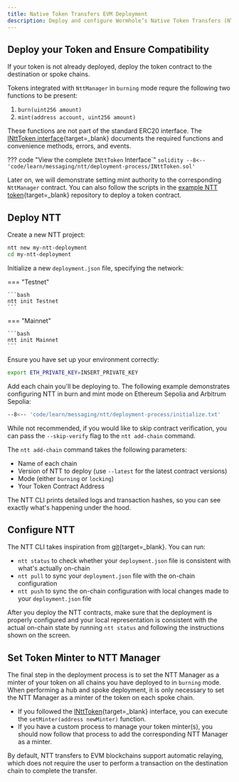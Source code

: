 ```yaml
---
title: Native Token Transfers EVM Deployment
description: Deploy and configure Wormhole’s Native Token Transfers (NTT) for EVM chains, including setup, token compatibility, mint/burn modes, and CLI usage.
---
```


## Deploy your Token and Ensure Compatibility

If your token is not already deployed, deploy the token contract to the destination or spoke chains.

Tokens integrated with `NttManager` in `burning` mode requre the following two functions to be present:

1. `burn(uint256 amount)`
2. `mint(address account, uint256 amount)`

These functions are not part of the standard ERC20 interface. The [INttToken interface](https://github.com/wormhole-foundation/example-native-token-transfers/blob/main/evm/src/interfaces/INttToken.sol){target=\_blank} documents the required functions and convenience methods, errors, and events.

??? code "View the complete `INttToken` Interface`"
    ```solidity
    --8<-- 'code/learn/messaging/ntt/deployment-process/INttToken.sol'
    ```

Later on, we will demonstrate setting mint authority to the corresponding `NttManager` contract. You can also follow the scripts in the [example NTT token](https://github.com/wormhole-foundation/example-ntt-token){target=\_blank} repository to deploy a token contract.

## Deploy NTT

Create a new NTT project:

```bash
ntt new my-ntt-deployment
cd my-ntt-deployment
```

Initialize a new `deployment.json` file, specifying the network:

=== "Testnet"

    ```bash
	ntt init Testnet
    ```

=== "Mainnet"

    ```bash
	ntt init Mainnet
    ```

Ensure you have set up your environment correctly: 

```bash
export ETH_PRIVATE_KEY=INSERT_PRIVATE_KEY
```

Add each chain you'll be deploying to. The following example demonstrates configuring NTT in burn and mint mode on Ethereum Sepolia and Arbitrum Sepolia:

```bash
--8<-- 'code/learn/messaging/ntt/deployment-process/initialize.txt'
```

While not recommended, if you would like to skip contract verification, you can pass the `--skip-verify` flag to the `ntt add-chain` command.

The `ntt add-chain` command takes the following parameters:

- Name of each chain
- Version of NTT to deploy (use `--latest` for the latest contract versions)
- Mode (either `burning` or `locking`)
- Your Token Contract Address

The NTT CLI prints detailed logs and transaction hashes, so you can see exactly what's happening under the hood.

## Configure NTT

The NTT CLI takes inspiration from [git](https://git-scm.com/){target=\_blank}. You can run:

- `ntt status` to check whether your `deployment.json` file is consistent with what's actually on-chain
- `ntt pull` to sync your `deployment.json` file with the on-chain configuration
- `ntt push` to sync the on-chain configuration with local changes made to your `deployment.json` file

After you deploy the NTT contracts, make sure that the deployment is properly configured and your local representation is consistent with the actual on-chain state by running `ntt status` and following the instructions shown on the screen.

## Set Token Minter to NTT Manager

The final step in the deployment process is to set the NTT Manager as a minter of your token on all chains you have deployed to in `burning` mode. When performing a hub and spoke deployment, it is only necessary to set the NTT Manager as a minter of the token on each spoke chain.

- If you followed the [INttToken](https://github.com/wormhole-foundation/example-native-token-transfers/blob/main/evm/src/interfaces/INttToken.sol){target=\_blank} interface, you can execute the `setMinter(address newMinter)` function.
- If you have a custom process to manage your token minter(s), you should now follow that process to add the corresponding NTT Manager as a minter.

By default, NTT transfers to EVM blockchains support automatic relaying, which does not require the user to perform a transaction on the destination chain to complete the transfer.

